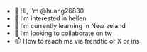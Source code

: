 - 👋 Hi, I’m @huang26830
- 👀 I’m interested in hellen
- 🌱 I’m currently learning in New zeland
- 💞️ I’m looking to collaborate on tw
- 📫 How to reach me via frendtic or X or ins

<!---
huang26830/huang26830 is a ✨ special ✨ repository because its `README.md` (this file) appears on your GitHub profile.
You can click the Preview link to take a look at your changes.
--->
